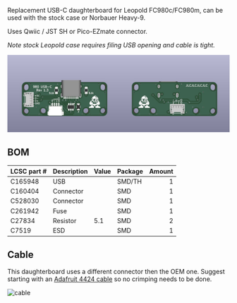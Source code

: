 Replacement USB-C daughterboard for Leopold FC980c/FC980m, can be used with the stock case or Norbauer Heavy-9.

Uses Qwiic / JST SH or Pico-EZmate connector.

_Note stock Leopold case requires filing USB opening and cable is tight._

![render](/assets/render.jpg)

## BOM

| LCSC part # | Description   | Value | Package  | Amount |
| ----------- | ------------- | ----- | -------- | ------:|
| C165948     | USB           |       | SMD/TH   | 1      |
| C160404     | Connector     |       | SMD      | 1      |
| C528030     | Connector     |       | SMD      | 1      |
| C261942     | Fuse	      |       | SMD      | 1      |
| C27834      | Resistor      | 5.1   | SMD      | 2      |
| C7519       | ESD           |       | SMD      | 1      |


## Cable

This daughterboard uses a different connector then the OEM one. Suggest starting with an [Adafruit 4424 cable](https://www.adafruit.com/product/4424) so no crimping needs to be done. 

![cable](https://i.imgur.com/f8iwrel.jpg)


